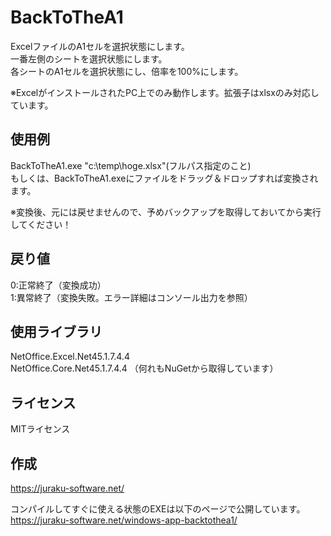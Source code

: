 # BackToTheA1
ExcelファイルのA1セルを選択状態にします。  
一番左側のシートを選択状態にします。  
各シートのA1セルを選択状態にし、倍率を100%にします。  
  
※ExcelがインストールされたPC上でのみ動作します。拡張子はxlsxのみ対応しています。

## 使用例
BackToTheA1.exe "c:\temp\hoge.xlsx"(フルパス指定のこと)  
もしくは、BackToTheA1.exeにファイルをドラッグ＆ドロップすれば変換されます。  
  
※変換後、元には戻せませんので、予めバックアップを取得しておいてから実行してください！

## 戻り値
0:正常終了（変換成功）  
1:異常終了（変換失敗。エラー詳細はコンソール出力を参照）

## 使用ライブラリ
NetOffice.Excel.Net45.1.7.4.4  
NetOffice.Core.Net45.1.7.4.4
（何れもNuGetから取得しています）

## ライセンス
MITライセンス

## 作成
https://juraku-software.net/
  
コンパイルしてすぐに使える状態のEXEは以下のページで公開しています。  
https://juraku-software.net/windows-app-backtothea1/
